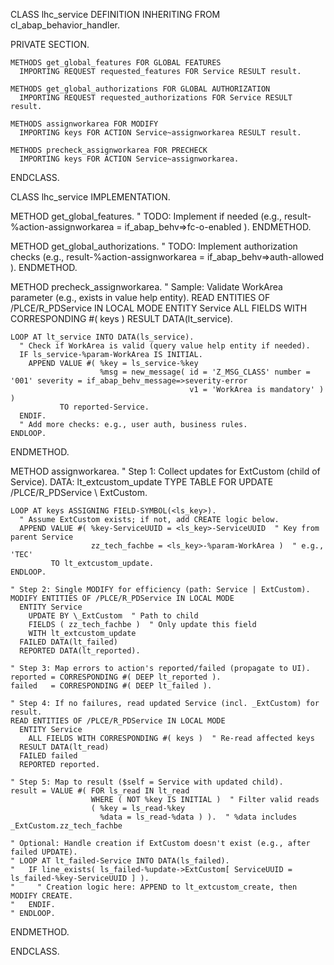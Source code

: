 CLASS lhc_service DEFINITION INHERITING FROM cl_abap_behavior_handler.

  PRIVATE SECTION.

    METHODS get_global_features FOR GLOBAL FEATURES
      IMPORTING REQUEST requested_features FOR Service RESULT result.

    METHODS get_global_authorizations FOR GLOBAL AUTHORIZATION
      IMPORTING REQUEST requested_authorizations FOR Service RESULT result.

    METHODS assignworkarea FOR MODIFY
      IMPORTING keys FOR ACTION Service~assignworkarea RESULT result.

    METHODS precheck_assignworkarea FOR PRECHECK
      IMPORTING keys FOR ACTION Service~assignworkarea.

ENDCLASS.

CLASS lhc_service IMPLEMENTATION.

  METHOD get_global_features.
    " TODO: Implement if needed (e.g., result-%action-assignworkarea = if_abap_behv=>fc-o-enabled ).
  ENDMETHOD.

  METHOD get_global_authorizations.
    " TODO: Implement authorization checks (e.g., result-%action-assignworkarea = if_abap_behv=>auth-allowed ).
  ENDMETHOD.

  METHOD precheck_assignworkarea.
    " Sample: Validate WorkArea parameter (e.g., exists in value help entity).
    READ ENTITIES OF /PLCE/R_PDService IN LOCAL MODE
      ENTITY Service
        ALL FIELDS WITH CORRESPONDING #( keys )
      RESULT DATA(lt_service).

    LOOP AT lt_service INTO DATA(ls_service).
      " Check if WorkArea is valid (query value help entity if needed).
      IF ls_service-%param-WorkArea IS INITIAL.
        APPEND VALUE #( %key = ls_service-%key
                        %msg = new_message( id = 'Z_MSG_CLASS' number = '001' severity = if_abap_behv_message=>severity-error
                                            v1 = 'WorkArea is mandatory' ) )
               TO reported-Service.
      ENDIF.
      " Add more checks: e.g., user auth, business rules.
    ENDLOOP.
  ENDMETHOD.

  METHOD assignworkarea.
    " Step 1: Collect updates for ExtCustom (child of Service).
    DATA: lt_extcustom_update TYPE TABLE FOR UPDATE /PLCE/R_PDService \\ ExtCustom.

    LOOP AT keys ASSIGNING FIELD-SYMBOL(<ls_key>).
      " Assume ExtCustom exists; if not, add CREATE logic below.
      APPEND VALUE #( %key-ServiceUUID = <ls_key>-ServiceUUID  " Key from parent Service
                      zz_tech_fachbe = <ls_key>-%param-WorkArea )  " e.g., 'TEC'
             TO lt_extcustom_update.
    ENDLOOP.

    " Step 2: Single MODIFY for efficiency (path: Service | ExtCustom).
    MODIFY ENTITIES OF /PLCE/R_PDService IN LOCAL MODE
      ENTITY Service
        UPDATE BY \_ExtCustom  " Path to child
        FIELDS ( zz_tech_fachbe )  " Only update this field
        WITH lt_extcustom_update
      FAILED DATA(lt_failed)
      REPORTED DATA(lt_reported).

    " Step 3: Map errors to action's reported/failed (propagate to UI).
    reported = CORRESPONDING #( DEEP lt_reported ).
    failed   = CORRESPONDING #( DEEP lt_failed ).

    " Step 4: If no failures, read updated Service (incl. _ExtCustom) for result.
    READ ENTITIES OF /PLCE/R_PDService IN LOCAL MODE
      ENTITY Service
        ALL FIELDS WITH CORRESPONDING #( keys )  " Re-read affected keys
      RESULT DATA(lt_read)
      FAILED failed
      REPORTED reported.

    " Step 5: Map to result ($self = Service with updated child).
    result = VALUE #( FOR ls_read IN lt_read
                      WHERE ( NOT %key IS INITIAL )  " Filter valid reads
                      ( %key = ls_read-%key
                        %data = ls_read-%data ) ).  " %data includes _ExtCustom.zz_tech_fachbe

    " Optional: Handle creation if ExtCustom doesn't exist (e.g., after failed UPDATE).
    " LOOP AT lt_failed-Service INTO DATA(ls_failed).
    "   IF line_exists( ls_failed-%update->ExtCustom[ ServiceUUID = ls_failed-%key-ServiceUUID ] ).
    "     " Creation logic here: APPEND to lt_extcustom_create, then MODIFY CREATE.
    "   ENDIF.
    " ENDLOOP.
  ENDMETHOD.

ENDCLASS.
